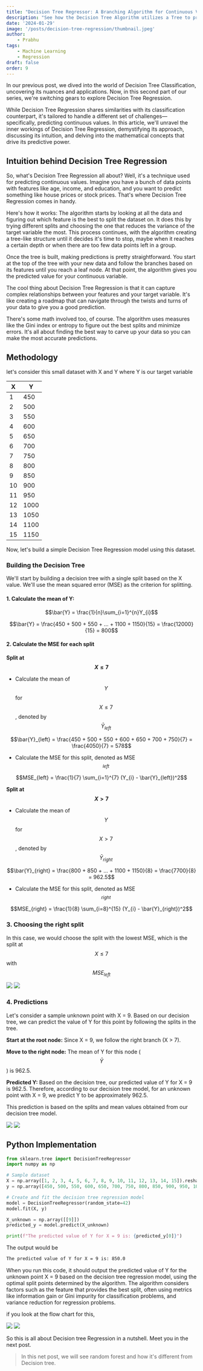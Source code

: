 ```yaml
---
title: "Decision Tree Regressor: A Branching Algorithm for Continuous Values"
description: "See how the Decision Tree Algorithm utilizes a Tree to predict continuous values and learn to implement it using python and scikit learn"
date: '2024-01-29'
image: '/posts/decision-tree-regression/thumbnail.jpeg'
author:
    - Prabhu
tags: 
    - Machine Learning
    - Regression
draft: false
order: 9
---
```


In our previous post, we dived into the world of Decision Tree Classification, uncovering its nuances and applications. Now, in this second part of our series, we're switching gears to explore Decision Tree Regression.

While Decision Tree Regression shares similarities with its classification counterpart, it's tailored to handle a different set of challenges—specifically, predicting continuous values. In this article, we'll unravel the inner workings of Decision Tree Regression, demystifying its approach, discussing its intuition, and delving into the mathematical concepts that drive its predictive power.

## Intuition behind Decision Tree Regression

So, what's Decision Tree Regression all about? Well, it's a technique used for predicting continuous values. Imagine you have a bunch of data points with features like age, income, and education, and you want to predict something like house prices or stock prices. That's where Decision Tree Regression comes in handy.

Here's how it works: The algorithm starts by looking at all the data and figuring out which feature is the best to split the dataset on. It does this by trying different splits and choosing the one that reduces the variance of the target variable the most. This process continues, with the algorithm creating a tree-like structure until it decides it's time to stop, maybe when it reaches a certain depth or when there are too few data points left in a group.

Once the tree is built, making predictions is pretty straightforward. You start at the top of the tree with your new data and follow the branches based on its features until you reach a leaf node. At that point, the algorithm gives you the predicted value for your continuous variable.

The cool thing about Decision Tree Regression is that it can capture complex relationships between your features and your target variable. It's like creating a roadmap that can navigate through the twists and turns of your data to give you a good prediction.

There's some math involved too, of course. The algorithm uses measures like the Gini index or entropy to figure out the best splits and minimize errors. It's all about finding the best way to carve up your data so you can make the most accurate predictions.

## Methodology

let's consider this small dataset with X and Y where Y is our target variable

| X  | Y   |
|----|-----|
| 1  | 450 |
| 2  | 500 |
| 3  | 550 |
| 4  | 600 |
| 5  | 650 |
| 6  | 700 |
| 7  | 750 |
| 8  | 800 |
| 9  | 850 |
| 10 | 900 |
| 11 | 950 |
| 12 | 1000|
| 13 | 1050|
| 14 | 1100|
| 15 | 1150|


Now, let's build a simple Decision Tree Regression model using this dataset.

### Building the Decision Tree

We'll start by building a decision tree with a single split based on the X value. We'll use the mean squared error (MSE) as the criterion for splitting.

#### 1. Calculate the mean of Y:

```math
\bar{Y} = \frac{1}{n}\sum_{i=1}^{n}Y_{i}
```

```math
\bar{Y} = \frac{450 + 500 + 550 + ... + 1100 + 1150}{15} = \frac{12000}{15} = 800
```

#### 2. Calculate the MSE for each split

**Split at $$X \leq 7$$**
- Calculate the mean of $$Y$$ for $$X \leq 7$$, denoted by $$\bar{Y}_{left}$$

```math
\bar{Y}_{left} = \frac{450 + 500 + 550 + 600 + 650 + 700 + 750}{7} = \frac{4050}{7} = 578
```

- Calculate the MSE for this split, denoted as MSE<sub>$$left$$</sub>

```math
MSE_{left} = \frac{1}{7} \sum_{i=1}^{7} (Y_{i} - \bar{Y}_{left})^2
```

**Split at $$X > 7$$**
- Calculate the mean of $$Y$$ for $$X > 7$$, denoted by $$\bar{Y}_{right}$$

```math
\bar{Y}_{right} = \frac{800 + 850 + ... + 1100 + 1150}{8} = \frac{7700}{8} = 962.5
```

- Calculate the MSE for this split, denoted as MSE<sub>$$right$$</sub>

```math
MSE_{right} = \frac{1}{8} \sum_{i=8}^{15} (Y_{i} - \bar{Y}_{right})^2
```

### 3. Choosing the right split

In this case, we would choose the split with the lowest MSE, which is the split at $$X \leq 7$$ with $$MSE_{left}$$


![](/posts/decision-tree-regression/--light-flow-1.png)
![](/posts/decision-tree-regression/--dark-flow-1.png)


### 4. Predictions

Let's consider a sample unknown point with X = 9. Based on our decision tree, we can predict the value of Y for this point by following the splits in the tree.

**Start at the root node:**
Since X = 9, we follow the right branch (X > 7).

**Move to the right node:**
The mean of Y for this node ($$\bar{Y}$$) is 962.5.

**Predicted Y:**
Based on the decision tree, our predicted value of Y for X = 9 is 962.5.
Therefore, according to our decision tree model, for an unknown point with X = 9, we predict Y to be approximately 962.5.

This prediction is based on the splits and mean values obtained from our decision tree model.

![](/posts/decision-tree-regression/--light-flow-2.png)
![](/posts/decision-tree-regression/--dark-flow-2.png)

## Python Implementation

```py
from sklearn.tree import DecisionTreeRegressor
import numpy as np

# Sample dataset
X = np.array([1, 2, 3, 4, 5, 6, 7, 8, 9, 10, 11, 12, 13, 14, 15]).reshape(-1, 1)
y = np.array([450, 500, 550, 600, 650, 700, 750, 800, 850, 900, 950, 1000, 1050, 1100, 1150])

# Create and fit the decision tree regression model
model = DecisionTreeRegressor(random_state=42)
model.fit(X, y)

X_unknown = np.array([[9]])
predicted_y = model.predict(X_unknown)

print(f"The predicted value of Y for X = 9 is: {predicted_y[0]}")
```

The output would be

```sh
The predicted value of Y for X = 9 is: 850.0
```

When you run this code, it should output the predicted value of Y for the unknown point X = 9 based on the decision tree regression model, using the optimal split points determined by the algorithm. The algorithm considers factors such as the feature that provides the best split, often using metrics like information gain or Gini impurity for classification problems, and variance reduction for regression problems.

if you look at the flow chart for this,

![](/posts/decision-tree-regression/--light-flow-3.png)
![](/posts/decision-tree-regression/--dark-flow-3.png)


So this is all about Decision tree Regression in a nutshell. Meet you in the next post.

> In this net post, we will see random forest and how it's different from Decision tree.